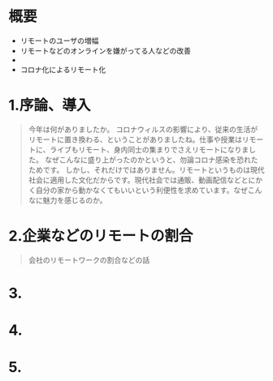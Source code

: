 # 概要
- リモートのユーザの増幅
- リモートなどのオンラインを嫌がってる人などの改善
- 
- コロナ化によるリモート化

# 1.序論、導入
> 今年は何がありましたか。
コロナウィルスの影響により、従来の生活がリモートに置き換わる、ということがありましたね。仕事や授業はリモートに、ライブもリモート、身内同士の集まりでさえリモートになりました。
なぜこんなに盛り上がったのかというと、勿論コロナ感染を恐れたためです。
しかし、それだけではありません。リモートというものは現代社会に適用した文化だからです。現代社会では通販、動画配信などとにかく自分の家から動かなくてもいいという利便性を求めています。なぜこんなに魅力を感じるのか。



# 2.企業などのリモートの割合
> 会社のリモートワークの割合などの話

# 3.

# 4.

# 5. 
